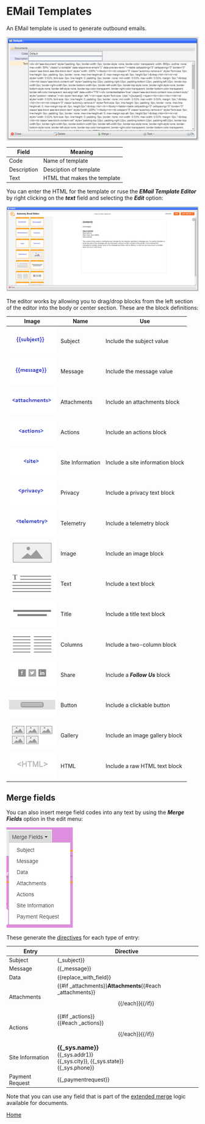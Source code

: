 # EMail Templates

An EMail template is used to generate outbound emails.

![image](images/EMT1.png)

|Field|Meaning|
|-|-|
|Code|Name of template|
|Description|Desciption of template|
|Text|HTML that makes the template|

You can enter the HTML for the template or ruse the ***EMail Template Editor*** by right clicking on the ***text*** field and selecting the ***Edit*** option:

![image](images/EMT2.png)

The editor works by allowing you to drag/drop blocks from the left section of the editor into the body or center section.
These are the block definitions:

|Image|Name|Use|
|-|-|-|
|![image](../UI.QX/viewers/automizy/images/blocks/subject.gif)|Subject|Include the subject value|
|![image](../UI.QX/viewers/automizy/images/blocks/message.gif)|Message|Include the message value|
|![image](../UI.QX/viewers/automizy/images/blocks/attachments.gif)|Attachments|Include an attachments block|
|![image](../UI.QX/viewers/automizy/images/blocks/actions.gif)|Actions|Include an actions block|
|![image](../UI.QX/viewers/automizy/images/blocks/siteinfo.gif)|Site Information|Include a site information block|
|![image](../UI.QX/viewers/automizy/images/blocks/privacy.gif)|Privacy|Include a privacy text block|
|![image](../UI.QX/viewers/automizy/images/blocks/telemetry.gif)|Telemetry|Include a telemetry block|
|![image](../UI.QX/viewers/automizy/images/blocks/image.gif)|Image|Include an image block|
|![image](../UI.QX/viewers/automizy/images/blocks/text.gif)|Text|Include a text block|
|![image](../UI.QX/viewers/automizy/images/blocks/title.gif)|Title|Include a title text block|
|![image](../UI.QX/viewers/automizy/images/blocks/columns.gif)|Columns|Include a two-column block|
|![image](../UI.QX/viewers/automizy/images/blocks/share.gif)|Share|Include a ***Follow Us*** block|
|![image](../UI.QX/viewers/automizy/images/blocks/button.gif)|Button|Include a clickable button|
|![image](../UI.QX/viewers/automizy/images/blocks/gallery.gif)|Gallery|Include an image gallery block|
|![image](../UI.QX/viewers/automizy/images/blocks/html.gif)|HTML|Include a raw HTML text block|

## Merge fields

You can also insert merge field codes into any text by using the ***Merge Fields*** option in the edit menu:

![image](images/EMT3.png)

These generate the [directives](README_LE.md) for each type of entry:

|Entry|Directive|
|-|-|
|Subject|\{\_subject}}|
|Message|{{\_message}}|
|Data|{{replace_with_field}}|
|Attachments|{{#if \_attachments}}<b>Attachments</b>{{#each \_attachments}}<br /><a class="aee-image-block-button" href="{{this.href}}" target="_blank" style="display: inline-block; color: #ffffff; background-color: {{this.color}}; border: solid 1px {{this.color}}; border-radius: 5px; box-sizing: border-box; cursor: pointer; text-decoration: none; font-size: 14px; font-weight: bold; margin: 2; padding: 12px 25px; text-transform: capitalize;">{{this.caption}}</a>{{/each}}{{/if}}<br />|
|Actions|{{#if \_actions}}<br />{{#each \_actions}}<br /><a class="aee-image-block-button" href="{{this.href}}" target="_blank" style="display: inline-block; color: #ffffff; background-color: {{this.color}}; border: solid 1px {{this.color}}; border-radius: 5px; box-sizing: border-box; cursor: pointer; text-decoration: none; font-size: 14px; font-weight: bold; margin: 2; padding: 12px 25px; text-transform: capitalize; border-color: {{this.color}};">{{this.caption}}</a>{{/each}}{{/if}}<br />|
|Site Information|<span style="font-size: 12pt; "><b>{{\_sys.name}}</b></span><br>{{\_sys.addr1}}<br>{{\_sys.city}}, {{\_sys.state}}&nbsp;<br>{{\_sys.phone}}<br></span>|
|Payment Request|{{\_paymentrequest}}|

Note that you can use any field that is part of the [extended merge](EADME_T_MERGE.md) logic available for documents.


[Home](../README.md)
